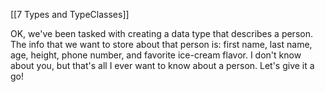 [[7 Types and TypeClasses]]

OK, we've been tasked with creating a data type that describes a person. The info that we want to store about that person is: first name, last name, age, height, phone number, and favorite ice-cream flavor. I don't know about you, but that's all I ever want to know about a person. Let's give it a go!




